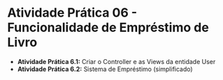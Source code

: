 # Atividade Prática 06 - Funcionalidade de Empréstimo de Livro

- **Atividade Prática 6.1:** Criar o Controller e as Views da entidade User
- **Atividade Prática 6.2:** Sistema de Empréstimo (simplificado)
